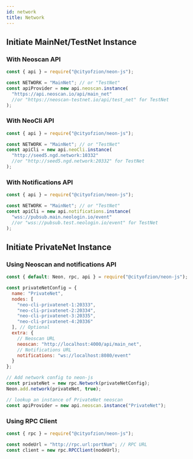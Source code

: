 ```yaml
---
id: network
title: Network
---
```


## Initiate MainNet/TestNet Instance

### With Neoscan API

```javascript
const { api } = require("@cityofzion/neon-js");

const NETWORK = "MainNet"; // or "TestNet"
const apiProvider = new api.neoscan.instance(
  "https://api.neoscan.io/api/main_net"
  //or "https://neoscan-testnet.io/api/test_net" for TestNet
);
```

### With NeoCli API

```javascript
const { api } = require("@cityofzion/neon-js");

const NETWORK = "MainNet"; // or "TestNet"
const apiCli = new api.neoCli.instance(
  "http://seed5.ngd.network:10332"
  //or "http://seed5.ngd.network:20332" for TestNet
);
```

### With Notifications API

```javascript
const { api } = require("@cityofzion/neon-js");

const NETWORK = "MainNet"; // or "TestNet"
const apiCli = new api.notifications.instance(
  "wss://pubsub.main.neologin.io/event"
  //or "wss://pubsub.test.neologin.io/event" for TestNet
);
```

## Initiate PrivateNet Instance

### Using Neoscan and notifications API

```javascript
const { default: Neon, rpc, api } = require("@cityofzion/neon-js");

const privateNetConfig = {
  name: "PrivateNet",
  nodes: [
    "neo-cli-privatenet-1:20333",
    "neo-cli-privatenet-2:20334",
    "neo-cli-privatenet-3:20335",
    "neo-cli-privatenet-4:20336"
  ], // Optional
  extra: {
    // Neoscan URL
    neoscan: "http://localhost:4000/api/main_net",
    // Notifications URL
    notifications: "ws://localhost:8080/event"
  }
};

// Add network config to neon-js
const privateNet = new rpc.Network(privateNetConfig);
Neon.add.network(privateNet, true);

// lookup an instance of PrivateNet neoscan
const apiProvider = new api.neoscan.instance("PrivateNet");
```

### Using RPC Client

```javascript
const { rpc } = require("@cityofzion/neon-js");

const nodeUrl = "http://rpc.url:portNum"; // RPC URL
const client = new rpc.RPCClient(nodeUrl);
```
